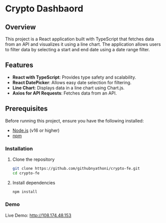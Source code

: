 # Crypto Dashbaord

## Overview

This project is a React application built with TypeScript that fetches data from an API and visualizes it using a line chart. The application allows users to filter data by selecting a start and end date using a date range filter.

## Features

- <b>React with TypeScript</b>: Provides type safety and scalability.
- <b>React DatePicker</b>: Allows easy date selection for filtering.
- <b>Line Chart</b>: Displays data in a line chart using Chart.js.
- <b>Axios for API Requests</b>: Fetches data from an API.

## Prerequisites

Before running this project, ensure you have the following installed:

- [Node.js](https://nodejs.org/) (v16 or higher)
- [npm](https://www.npmjs.com/)

### Installation

1. Clone the repository
   ```bash
   git clone https://github.com/githubnyathoni/crypto-fe.git
   cd crypto-fe
   ```
2. Install dependencies
   ```bash
   npm install
   ```

### Demo

Live Demo: http://108.174.48.153
